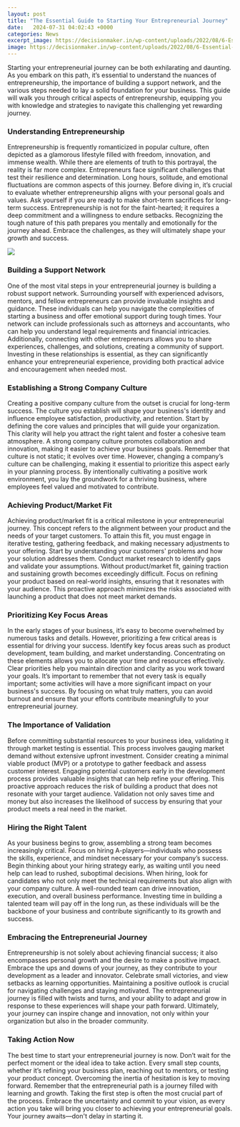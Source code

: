 ```yaml
---
layout: post
title: "The Essential Guide to Starting Your Entrepreneurial Journey"
date:   2024-07-31 04:02:43 +0000
categories: News
excerpt_image: https://decisionmaker.in/wp-content/uploads/2022/08/6-Essential-Steps-of-the-Entrepreneurial-Journey-1.jpg
image: https://decisionmaker.in/wp-content/uploads/2022/08/6-Essential-Steps-of-the-Entrepreneurial-Journey-1.jpg
---
```


Starting your entrepreneurial journey can be both exhilarating and daunting. As you embark on this path, it’s essential to understand the nuances of entrepreneurship, the importance of building a support network, and the various steps needed to lay a solid foundation for your business. This guide will walk you through critical aspects of entrepreneurship, equipping you with knowledge and strategies to navigate this challenging yet rewarding journey.
### Understanding Entrepreneurship
Entrepreneurship is frequently romanticized in popular culture, often depicted as a glamorous lifestyle filled with freedom, innovation, and immense wealth. While there are elements of truth to this portrayal, the reality is far more complex. Entrepreneurs face significant challenges that test their resilience and determination. Long hours, solitude, and emotional fluctuations are common aspects of this journey. 
Before diving in, it’s crucial to evaluate whether entrepreneurship aligns with your personal goals and values. Ask yourself if you are ready to make short-term sacrifices for long-term success. Entrepreneurship is not for the faint-hearted; it requires a deep commitment and a willingness to endure setbacks. Recognizing the tough nature of this path prepares you mentally and emotionally for the journey ahead. Embrace the challenges, as they will ultimately shape your growth and success.

![](https://decisionmaker.in/wp-content/uploads/2022/08/6-Essential-Steps-of-the-Entrepreneurial-Journey-1.jpg)
### Building a Support Network
One of the most vital steps in your entrepreneurial journey is building a robust support network. Surrounding yourself with experienced advisors, mentors, and fellow entrepreneurs can provide invaluable insights and guidance. These individuals can help you navigate the complexities of starting a business and offer emotional support during tough times. 
Your network can include professionals such as attorneys and accountants, who can help you understand legal requirements and financial intricacies. Additionally, connecting with other entrepreneurs allows you to share experiences, challenges, and solutions, creating a community of support. Investing in these relationships is essential, as they can significantly enhance your entrepreneurial experience, providing both practical advice and encouragement when needed most.
### Establishing a Strong Company Culture
Creating a positive company culture from the outset is crucial for long-term success. The culture you establish will shape your business's identity and influence employee satisfaction, productivity, and retention. Start by defining the core values and principles that will guide your organization. This clarity will help you attract the right talent and foster a cohesive team atmosphere.
A strong company culture promotes collaboration and innovation, making it easier to achieve your business goals. Remember that culture is not static; it evolves over time. However, changing a company’s culture can be challenging, making it essential to prioritize this aspect early in your planning process. By intentionally cultivating a positive work environment, you lay the groundwork for a thriving business, where employees feel valued and motivated to contribute.
### Achieving Product/Market Fit
Achieving product/market fit is a critical milestone in your entrepreneurial journey. This concept refers to the alignment between your product and the needs of your target customers. To attain this fit, you must engage in iterative testing, gathering feedback, and making necessary adjustments to your offering. 
Start by understanding your customers' problems and how your solution addresses them. Conduct market research to identify gaps and validate your assumptions. Without product/market fit, gaining traction and sustaining growth becomes exceedingly difficult. Focus on refining your product based on real-world insights, ensuring that it resonates with your audience. This proactive approach minimizes the risks associated with launching a product that does not meet market demands.
### Prioritizing Key Focus Areas
In the early stages of your business, it’s easy to become overwhelmed by numerous tasks and details. However, prioritizing a few critical areas is essential for driving your success. Identify key focus areas such as product development, team building, and market understanding. Concentrating on these elements allows you to allocate your time and resources effectively.
Clear priorities help you maintain direction and clarity as you work toward your goals. It’s important to remember that not every task is equally important; some activities will have a more significant impact on your business's success. By focusing on what truly matters, you can avoid burnout and ensure that your efforts contribute meaningfully to your entrepreneurial journey.
### The Importance of Validation
Before committing substantial resources to your business idea, validating it through market testing is essential. This process involves gauging market demand without extensive upfront investment. Consider creating a minimal viable product (MVP) or a prototype to gather feedback and assess customer interest.
Engaging potential customers early in the development process provides valuable insights that can help refine your offering. This proactive approach reduces the risk of building a product that does not resonate with your target audience. Validation not only saves time and money but also increases the likelihood of success by ensuring that your product meets a real need in the market.
### Hiring the Right Talent
As your business begins to grow, assembling a strong team becomes increasingly critical. Focus on hiring A-players—individuals who possess the skills, experience, and mindset necessary for your company’s success. Begin thinking about your hiring strategy early, as waiting until you need help can lead to rushed, suboptimal decisions.
When hiring, look for candidates who not only meet the technical requirements but also align with your company culture. A well-rounded team can drive innovation, execution, and overall business performance. Investing time in building a talented team will pay off in the long run, as these individuals will be the backbone of your business and contribute significantly to its growth and success.
### Embracing the Entrepreneurial Journey
Entrepreneurship is not solely about achieving financial success; it also encompasses personal growth and the desire to make a positive impact. Embrace the ups and downs of your journey, as they contribute to your development as a leader and innovator. Celebrate small victories, and view setbacks as learning opportunities. 
Maintaining a positive outlook is crucial for navigating challenges and staying motivated. The entrepreneurial journey is filled with twists and turns, and your ability to adapt and grow in response to these experiences will shape your path forward. Ultimately, your journey can inspire change and innovation, not only within your organization but also in the broader community.
### Taking Action Now
The best time to start your entrepreneurial journey is now. Don’t wait for the perfect moment or the ideal idea to take action. Every small step counts, whether it’s refining your business plan, reaching out to mentors, or testing your product concept. Overcoming the inertia of hesitation is key to moving forward.
Remember that the entrepreneurial path is a journey filled with learning and growth. Taking the first step is often the most crucial part of the process. Embrace the uncertainty and commit to your vision, as every action you take will bring you closer to achieving your entrepreneurial goals. Your journey awaits—don't delay in starting it.